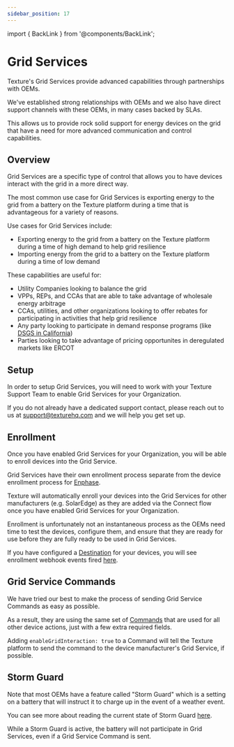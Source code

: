 ```yaml
---
sidebar_position: 17
---
```


import { BackLink } from '@components/BackLink';

<BackLink to="/platform-concepts/commands" label="Commands" />

# Grid Services

Texture's Grid Services provide advanced capabilities through partnerships with OEMs.

We've established strong relationships with OEMs and we also have direct support channels with these OEMs, in many cases backed by SLAs.

This allows us to provide rock solid support for energy devices on the grid that have a need for more advanced communication and control capabilities.

## Overview

Grid Services are a specific type of control that allows you to have devices interact with the grid in a more direct way.

The most common use case for Grid Services is exporting energy to the grid from a battery on the Texture platform during a time that is advantageous for a variety of reasons.

Use cases for Grid Services include:

- Exporting energy to the grid from a battery on the Texture platform during a time of high demand to help grid resilience
- Importing energy from the grid to a battery on the Texture platform during a time of low demand

These capabilities are useful for:

- Utility Companies looking to balance the grid
- VPPs, REPs, and CCAs that are able to take advantage of wholesale energy arbitrage
- CCAs, utilities, and other organizations looking to offer rebates for participating in activities that help grid resilience
- Any party looking to participate in demand response programs (like [DSGS in California](https://www.energy.ca.gov/programs-and-topics/programs/demand-side-grid-support-program))
- Parties looking to take advantage of pricing opportunites in deregulated markets like ERCOT

## Setup

In order to setup Grid Services, you will need to work with your Texture Support Team to enable Grid Services for your Organization.

If you do not already have a dedicated support contact, please reach out to us at support@texturehq.com and we will help you get set up.

## Enrollment

Once you have enabled Grid Services for your Organization, you will be able to enroll devices into the Grid Service.

Grid Services have their own enrollment process separate from the device enrollment process for [Enphase](/integrations/manufacturers/enphase).

Texture will automatically enroll your devices into the Grid Services for other manufacturers (e.g. SolarEdge) as they are added via the Connect flow once you have enabled Grid Services for your Organization.

Enrollment is unfortunately not an instantaneous process as the OEMs need time to test the devices, configure them, and ensure that they are ready for use before they are fully ready to be used in Grid Services.

If you have configured a [Destination](/platform-concepts/destinations/) for your devices, you will see enrollment webhook events fired [here](/platform-concepts/destinations/event-types).

## Grid Service Commands

We have tried our best to make the process of sending Grid Service Commands as easy as possible.

As a result, they are using the same set of [Commands](/platform-concepts/commands) that are used for all other device actions, just with a few extra required fields.

Adding `enableGridInteraction: true` to a Command will tell the Texture platform to send the command to the device manufacturer's Grid Service, if possible.

## Storm Guard

Note that most OEMs have a feature called "Storm Guard" which is a setting on a battery that will instruct it to charge up in the event of a weather event.

You can see more about reading the current state of Storm Guard [here](/platform-concepts/data-models/batteries).

While a Storm Guard is active, the battery will not participate in Grid Services, even if a Grid Service Command is sent.

